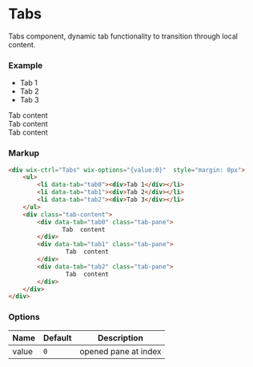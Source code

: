 # Tabs
<!-- Tabs -->

Tabs component, dynamic tab functionality to transition through local content.

### Example

<div wix-ctrl="Tabs" wix-options="{value:0}"  style="margin: 0px">
    <ul>
        <li data-tab="tab0"><div>Tab 1</div></li>
        <li data-tab="tab1"><div>Tab 2</div></li>
        <li data-tab="tab2"><div>Tab 3</div></li>
    </ul>
    <div class="tab-content">
        <div data-tab="tab0" class="tab-pane">
               Tab  content
        </div>
        <div data-tab="tab1" class="tab-pane">
                Tab  content
        </div>
        <div data-tab="tab2" class="tab-pane">
                Tab  content
        </div>
    </div>
</div>

### Markup
```html
<div wix-ctrl="Tabs" wix-options="{value:0}"  style="margin: 0px">
    <ul>
        <li data-tab="tab0"><div>Tab 1</div></li>
        <li data-tab="tab1"><div>Tab 2</div></li>
        <li data-tab="tab2"><div>Tab 3</div></li>
    </ul>
    <div class="tab-content">
        <div data-tab="tab0" class="tab-pane">
               Tab  content
        </div>
        <div data-tab="tab1" class="tab-pane">
                Tab  content
        </div>
        <div data-tab="tab2" class="tab-pane">
                Tab  content
        </div>
    </div>
</div>
```

### Options

Name            | Default   | Description
----------------|-----------|------------
value           | `0`       | opened pane at index


